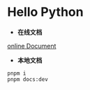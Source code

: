 # Hello Python

- **在线文档**

[online Document](https://henryzhuhr.github.io/hello-docker/)

- **本地文档**

```shell
pnpm i
pnpm docs:dev
```